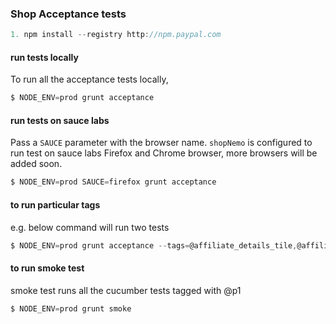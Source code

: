 ### Shop Acceptance tests
```javascript
1. npm install --registry http://npm.paypal.com
```

#### run tests locally
To run all the acceptance tests locally,
```javascript
$ NODE_ENV=prod grunt acceptance
```
#### run tests on sauce labs
Pass a `SAUCE` parameter with the browser name. `shopNemo` is configured to run test on sauce labs Firefox and Chrome browser, more browsers will be added soon.
```javascript
$ NODE_ENV=prod SAUCE=firefox grunt acceptance
```

#### to run particular tags
e.g. below command will run two tests
```javascript
$ NODE_ENV=prod grunt acceptance --tags=@affiliate_details_tile,@affiliate_details_modal
```

#### to run smoke test
smoke test runs all the cucumber tests tagged with @p1
```javascript
$ NODE_ENV=prod grunt smoke
```
